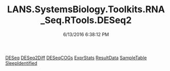 ﻿---
title: LANS.SystemsBiology.Toolkits.RNA_Seq.RTools.DESeq2
date: 6/13/2016 6:38:12 PM
---

[DESeq](T-LANS.SystemsBiology.Toolkits.RNA_Seq.RTools.DESeq2.DESeq.html)
[DESeq2Diff](T-LANS.SystemsBiology.Toolkits.RNA_Seq.RTools.DESeq2.DESeq2Diff.html)
[DESeqCOGs](T-LANS.SystemsBiology.Toolkits.RNA_Seq.RTools.DESeq2.DESeqCOGs.html)
[ExprStats](T-LANS.SystemsBiology.Toolkits.RNA_Seq.RTools.DESeq2.ExprStats.html)
[ResultData](T-LANS.SystemsBiology.Toolkits.RNA_Seq.RTools.DESeq2.ResultData.html)
[SampleTable](T-LANS.SystemsBiology.Toolkits.RNA_Seq.RTools.DESeq2.SampleTable.html)
[SleepIdentified](T-LANS.SystemsBiology.Toolkits.RNA_Seq.RTools.DESeq2.SleepIdentified.html)
